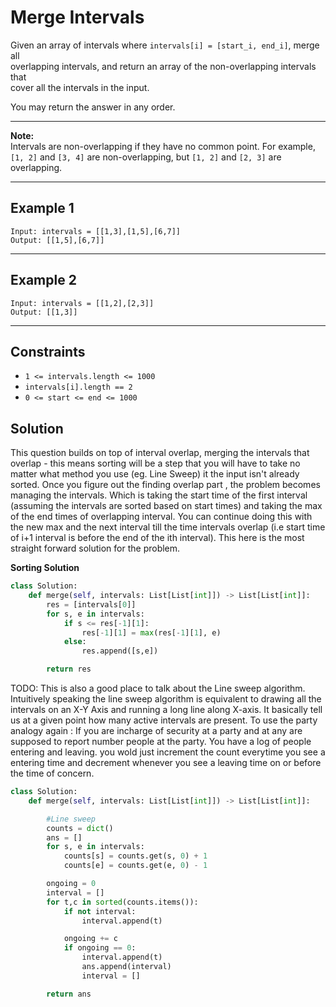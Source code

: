 # Merge Intervals

Given an array of intervals where `intervals[i] = [start_i, end_i]`, merge all  
overlapping intervals, and return an array of the non-overlapping intervals
that  
cover all the intervals in the input.

You may return the answer in any order.

---

**Note:**  
Intervals are non-overlapping if they have no common point. For example,  
`[1, 2]` and `[3, 4]` are non-overlapping, but `[1, 2]` and `[2, 3]` are
overlapping.

---

## Example 1

```
Input: intervals = [[1,3],[1,5],[6,7]]
Output: [[1,5],[6,7]]
```

---

## Example 2

```
Input: intervals = [[1,2],[2,3]]
Output: [[1,3]]
```

---

## Constraints

- `1 <= intervals.length <= 1000`
- `intervals[i].length == 2`
- `0 <= start <= end <= 1000`

## Solution

This question builds on top of interval overlap, merging the intervals that
overlap - this means sorting will be a step that you will have to take no matter
what method you use (eg. Line Sweep) it the input isn't already sorted. Once you
figure out the finding overlap part , the problem becomes managing the
intervals. Which is taking the start time of the first interval (assuming the
intervals are sorted based on start times) and taking the max of the end times
of overlapping interval. You can continue doing this with the new max and the
next interval till the time intervals overlap (i.e start time of i+1 interval is
before the end of the ith interval). This here is the most straight forward
solution for the problem.

**Sorting Solution**

```python
class Solution:
    def merge(self, intervals: List[List[int]]) -> List[List[int]]:
        res = [intervals[0]]
        for s, e in intervals:
            if s <= res[-1][1]:
                res[-1][1] = max(res[-1][1], e)
            else:
                res.append([s,e])

        return res
```

TODO: This is also a good place to talk about the Line sweep algorithm.
Intuitively speaking the line sweep algorithm is equivalent to drawing all the
intervals on an X-Y Axis and running a long line along X-axis. It basically tell
us at a given point how many active intervals are present. To use the party
analogy again : If you are incharge of security at a party and at any are
supposed to report number people at the party. You have a log of people entering
and leaving. you wold just increment the count everytime you see a entering time
and decrement whenever you see a leaving time on or before the time of concern.

```python
class Solution:
    def merge(self, intervals: List[List[int]]) -> List[List[int]]:

        #Line sweep
        counts = dict()
        ans = []
        for s, e in intervals:
            counts[s] = counts.get(s, 0) + 1
            counts[e] = counts.get(e, 0) - 1

        ongoing = 0
        interval = []
        for t,c in sorted(counts.items()):
            if not interval:
                interval.append(t)

            ongoing += c
            if ongoing == 0:
                interval.append(t)
                ans.append(interval)
                interval = []

        return ans

```
